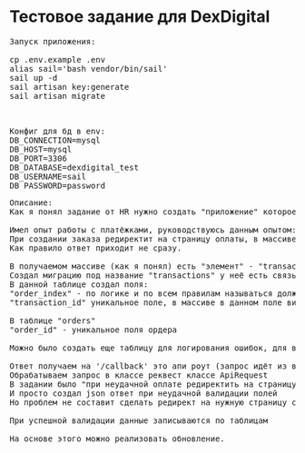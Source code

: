<h1>Тестовое задание для DexDigital</h1>

<pre>
Запуск приложения:

cp .env.example .env
alias sail='bash vendor/bin/sail'
sail up -d
sail artisan key:generate
sail artisan migrate


</pre>
<pre>
Конфиг для бд в env:
DB_CONNECTION=mysql
DB_HOST=mysql
DB_PORT=3306
DB_DATABASE=dexdigital_test
DB_USERNAME=sail
DB_PASSWORD=password
</pre>

<pre>
Описание:
Как я понял задание от HR нужно создать "приложение" которое имитирует получение ответа от платёжной системы и записывает данные в таблицы

Имел опыт работы с платёжками, руководствуюсь данным опытом:
При создании заказа редиректит на страницу оплаты, в массиве который мы передаём есть ссылка callback. На данную "ссылку" мы получаем статус платежа. 
Как правило ответ приходит не сразу.

В получаемом массиве (как я понял) есть "элемент" - "transactions", он хранит в себе все транзакции по данному ордеру, 
Создал миграцию под название "transactions" у неё есть связь с таблицей "orders", 
В данной таблице создал поля: 
"order_index" - по логике и по всем правилам называться должен "order_id", но данное поле есть в связанной таблице (не хотел создавать путаницы);
"transaction_id" уникальное поле, в массиве в данном поле вижу тире, но надеюсь что данное поле имеет тип int. В реквесте буду приводить к данному типу;

В таблице "orders"
"order_id" - уникальное поля ордера

Можно было создать еще таблицу для логирования ошибок, для валют и видов банковских карт, но я не стал этого делать, думаю это и не нужно

Ответ получаем на '/callback' это апи роут (запрос идёт из вне)
Обрабатываем запрос в классе реквест классе ApiRequest
В задании было "при неудачной оплате редиректить на страницу fail", так как ответ нам присылает платёжная система я подумал что нет смысла её редиректить на страницу,
И просто создал json ответ при неудачной валидации полей
Но проблем не составит сделать редирект на нужную страницу с ответом

При успешной валидации данные записываются по таблицам 

На основе этого можно реализовать обновление.
</pre>





